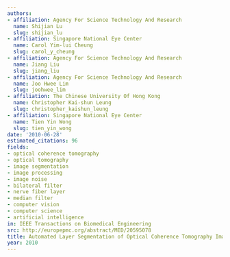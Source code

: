 ```yaml
---
authors:
- affiliation: Agency For Science Technology And Research
  name: Shijian Lu
  slug: shijian_lu
- affiliation: Singapore National Eye Center
  name: Carol Yim-lui Cheung
  slug: carol_y_cheung
- affiliation: Agency For Science Technology And Research
  name: Jiang Liu
  slug: jiang_liu
- affiliation: Agency For Science Technology And Research
  name: Joo Hwee Lim
  slug: joohwee_lim
- affiliation: The Chinese University Of Hong Kong
  name: Christopher Kai-shun Leung
  slug: christopher_kaishun_leung
- affiliation: Singapore National Eye Center
  name: Tien Yin Wong
  slug: tien_yin_wong
date: '2010-06-28'
estimated_citations: 96
fields:
- optical coherence tomography
- optical tomography
- image segmentation
- image processing
- image noise
- bilateral filter
- nerve fiber layer
- median filter
- computer vision
- computer science
- artificial intelligence
in: IEEE Transactions on Biomedical Engineering
src: http://europepmc.org/abstract/MED/20595078
title: Automated Layer Segmentation of Optical Coherence Tomography Images
year: 2010
---
```

